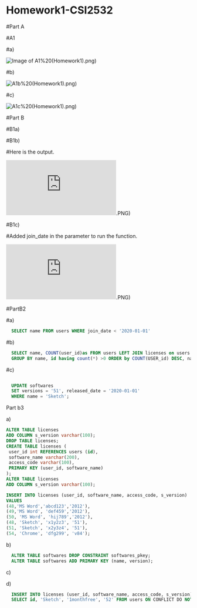 # Homework1-CSI2532
#Part A

#A1

#a)

![Image of A1](https://github.com/ddesl069/Homework1-CSI2532/blob/main/part1(ER)/E-R%20A1a)%20(Homework1).png)

#b)

![A1b](https://github.com/ddesl069/Homework1-CSI2532/blob/main/part1(ER)/E-R%20A1b)%20(Homework1).png)

#c)

![A1c](https://github.com/ddesl069/Homework1-CSI2532/blob/main/part1(ER)/E-R%20A1c)%20(Homework1).png)

#Part B

#B1a)

#B1b)

#Here is the output.

![image of B1b](https://github.com/ddesl069/Homework1-CSI2532/blob/main/part2/partB1.b).PNG)

#B1c)

#Added join_date in the parameter to run the function.

![image of B1c](https://github.com/ddesl069/Homework1-CSI2532/blob/main/part2/partB1.c).PNG)

#PartB2

#a)

```sql 
  SELECT name FROM users WHERE join_date < '2020-01-01'
  ```
  
#b)

```sql
  SELECT name, COUNT(user_id)as FROM users LEFT JOIN licenses on users.id = licenses.user_id
  GROUP BY name, id having count(*) >0 ORDER by COUNT(USER_id) DESC, name ASC;
  ```
  
#c)

![]()

```sql
  UPDATE softwares
  SET versions = '51', released_date = '2020-01-01'
  WHERE name = 'Sketch';
  ```
  
Part b3

a)

```sql
ALTER TABLE licenses
ADD COLUMN s_version varchar(100);
DROP TABLE licenses;
CREATE TABLE licenses (
 user_id int REFERENCES users (id),
 software_name varchar(200),
 access_code varchar(100),
 PRIMARY KEY (user_id, software_name)
);
ALTER TABLE licenses
ADD COLUMN s_version varchar(100);

INSERT INTO licenses (user_id, software_name, access_code, s_version)
VALUES 
(48,'MS Word','abcd123','2012'),
(49,'MS Word', 'def459','2012'),
(50, 'MS Word', 'hij789','2012'),
(48, 'Sketch', 'x1y2z3', '51'),
(51, 'Sketch', 'x2y3z4', '51'),
(54, 'Chrome', 'dfg299', 'v84');
```
b)

```sql
  ALTER TABLE softwares DROP CONSTRAINT softwares_pkey;
  ALTER TABLE softwares ADD PRIMARY KEY (name, version);
```

c)

d)

```sql
  INSERT INTO licenses (user_id, software_name, access_code, s_version) 
  SELECT id, 'Sketch', '1monthfree', '52' FROM users ON CONFLICT DO NOTHING;
```
